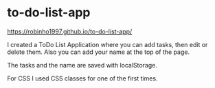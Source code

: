 # to-do-list-app

https://robinho1997.github.io/to-do-list-app/

I created a ToDo List Application where you can add tasks, then edit or delete them.
Also you can add your name at the top of the page.

The tasks and the name are saved with localStorage.

For CSS I used CSS classes for one of the first times.
